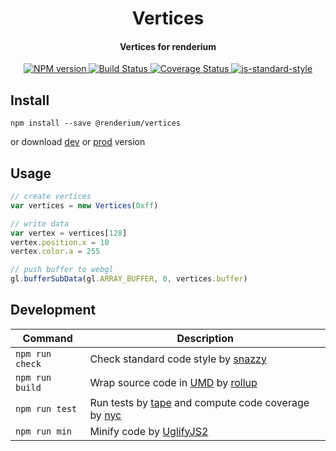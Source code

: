 <h1 align="center">Vertices</h1>
<h4 align="center">Vertices for renderium</h4>
<p align="center">
  <a href="https://www.npmjs.com/package/renderium/vertices" target="_blank">
    <img src="https://img.shields.io/npm/v/renderium/vertices.svg" alt="NPM version" target="_blank"></img>
  </a>
  <a href="https://travis-ci.org/renderium/vertices" target="_blank">
    <img src="https://travis-ci.org/renderium/vertices.svg?branch=master" alt="Build Status" target="_blank"></img>
  </a>
  <a href='https://coveralls.io/github/renderium/vertices?branch=master'>
    <img src='https://coveralls.io/repos/github/renderium/vertices/badge.svg?branch=master' alt='Coverage Status' />
  </a>
  <a href="https://github.com/feross/standard" target="_blank">
    <img src="https://img.shields.io/badge/code%20style-standard-brightgreen.svg?style=flat" alt="js-standard-style"/>
  </a>
</p>

## Install

```
npm install --save @renderium/vertices
```

or download [dev](https://unpkg.com/renderium/vertices/dist/templates.umd.js) or [prod](https://unpkg.com/renderium/vertices/dist/templates.min.js) version

## Usage

```js
// create vertices
var vertices = new Vertices(0xff)

// write data
var vertex = vertices[128]
vertex.position.x = 10
vertex.color.a = 255

// push buffer to webgl
gl.bufferSubData(gl.ARRAY_BUFFER, 0, vertices.buffer)
```

## Development

Command | Description
------- | -----------
`npm run check` | Check standard code style by [snazzy](https://www.npmjs.com/package/snazzy)
`npm run build` | Wrap source code in [UMD](https://github.com/umdjs/umd) by [rollup](http://rollupjs.org/)
`npm run test` | Run tests by [tape](https://github.com/substack/tape) and compute code coverage by [nyc](https://github.com/bcoe/nyc)
`npm run min` | Minify code by [UglifyJS2](https://github.com/mishoo/UglifyJS2)